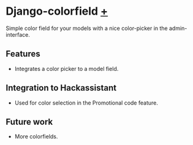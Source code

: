 # Django-colorfield [+](https://pypi.org/project/django-colorfield/)

Simple color field for your models with a nice color-picker in the admin-interface.

## Features

- Integrates a color picker to a model field.

## Integration to Hackassistant

- Used for color selection in the Promotional code feature.

## Future work

- More colorfields.
